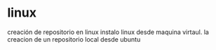 # linux
creación de repositorio en linux
instalo linux desde maquina virtaul. 
la creacion de un repositorio local desde ubuntu
